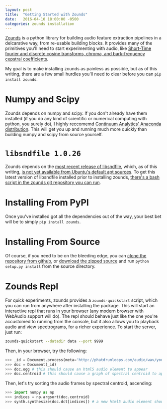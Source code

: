 ```yaml
---
layout: post
title:  "Getting Started with Zounds"
date:   2016-04-10 18:00:00 -0500
categories: zounds installation
---
```

[Zounds](https://github.com/JohnVinyard/zounds) is a python library for building audio feature extraction pipelines in a delcarative way, from re-usable building blocks.  It provides many of the primitives you'll need to start experimenting with audio, like [Short-Time fourier and discrete cosine transforms, chroma, and bark-frequency cepstral coefficients](https://github.com/JohnVinyard/zounds/blob/master/zounds/basic/audiograph.py#L28).

My goal is to make installing zounds as painless as possible, but as of this writing, there are a few small hurdles you'll need to clear before you can `pip install zounds`.

# Numpy and Scipy

Zounds depends on numpy and scipy.  If you don't already have them installed (if you do any kind of scientific or numerical computing with python, you surely do), I highly reccomemd [Continuum Analytics' Anaconda distribution](https://www.continuum.io/downloads).  This will get you up and running much more quickly than building numpy and scipy from source yourself.

# `libsndfile 1.0.26`

Zounds depends on the [most recent release of libsndfile](https://github.com/erikd/libsndfile/releases), which, as of this writing, [is not yet available from Ubuntu's default apt sources](https://launchpad.net/ubuntu/+source/libsndfile).  To get this latest version of libsndfile installed prior to installing zounds, [there's a bash script in the zounds git repository you can run](https://github.com/JohnVinyard/zounds/blob/master/setup.sh).  

# Installing From PyPI

Once you've installed got all the dependencies out of the way, your best bet will be to simply `pip install zounds`.  

# Installing From Source

Of course, if you need to be on the bleeding edge, you can [clone the repository from github](https://github.com/JohnVinyard/zounds), or [download the zipped source](https://github.com/JohnVinyard/zounds/archive/master.zip) and run `python setup.py install` from the source directory.

# Zounds Repl

For quick experiments, zounds provides a `zounds-quickstart` script, which you can run from anywhere after installing the package.  This will start an interactive repl that runs in your browser (any modern browser with WebAudio support will do).  The repl should behave just like the one you're accustomed to running from the console, but it also allows you to playback audio and view spectrograms, for a richer experience.  To start the server, just run:

```bash
zounds-quickstart --datadir data --port 9999
```

Then, in your browser, try the following:

```python
>>> _id = Document.process(meta='http://phatdrumloops.com/audio/wav/youregettn.wav')
>>> doc = Document(_id)
>>> doc.ogg # this should cause an html5 audio element to appear
>>> doc.centroid # this should cause a graph of spectral centroid to appear
```

Then, let's try sorting the audio frames by spectral centroid, ascending:

```python
>>> import numpy as np
>>> indices = np.argsort(doc.centroid)
>>> synth.synthesize(doc.dct[indices]) # a new html5 audio element should appear.  listen to it!
```